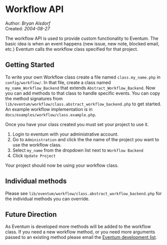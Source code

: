 Workflow API
============

Author: *Bryan Alsdorf*  
Created: *2004-08-27*

The workflow API is used to provide custom functionality to Eventum. The basic
idea is when an event happens (new issue, new note, blocked email, etc.)
Eventum calls the workflow class specified for that project.

Getting Started
---------------

To write your own Workflow class create a file named `class.my_name.php` in
`config/workflow/`. In that file, create a class named
`my_name_Workflow_Backend` that extends `Abstract_Workflow_Backend`. Now you
can add methods to that class to handle specific events. You can copy the
method signatures from
`lib/eventum/workflow/class.abstract_workflow_backend.php` to get started.  An
example workflow implementation is in
`docs/examples/workflow/class.example.php`.

Once you have your class created you must set your project to use it.

 1. Login to eventum with your administrative account.
 2. Go to `Administration` and click the the name of the project you want to use the workflow class.
 3. Select `my_name` from the dropdown list next to `Workflow Backend`
 4. Click `Update Project`

Your project should now be using your workflow class.

Individual methods
------------------

Please see `lib/eventum/workflow/class.abstract_workflow_backend.php` for the
individual methods you can override.

Future Direction
----------------

As Eventum is developed more methods will be added to the workflow class. If
you need a new workflow method, or you need more arguments passed to an
existing method please email the [Eventum development
list](mailto:eventum-devel@lists.mysql.com).
